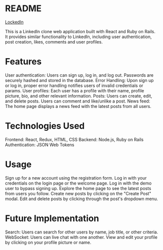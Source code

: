 # README 

[LockedIn](https://lockedin-0ii7.onrender.com)

This is a LinkedIn clone web application built with React and Ruby on Rails. It provides similar functionality to LinkedIn, including user authentication, post creation, likes, comments and user profiles.

# Features

User authentication: Users can sign up, log in, and log out. Passwords are securely hashed and stored in the database.
Error Handling: Upon sign up or log in, proper error handling notifies users of invalid credentials or params.
User profiles: Each user has a profile with their name, profile picture, bio, and other relevant information.
Posts: Users can create, edit, and delete posts. Users can comment and like/unlike a post.
News feed: The home page displays a news feed with the latest posts from all users.
# Technologies Used

Frontend: React, Redux, HTML, CSS
Backend: Node.js, Ruby on Rails
Authentication: JSON Web Tokens

# Usage

Sign up for a new account using the registration form.
Log in with your credentials on the login page or the welcome page.
Log in with the demo user to bypass signing up.
Explore the home page to see the latest posts from users you follow.
Create new posts by clicking on the "Create Post" modal.
Edit and delete posts by clicking through the post's dropdown menu.

# Future Implementation
Search: Users can search for other users by name, job title, or other criteria.
WebSocket: Users can live chat with one another.
View and edit your profile by clicking on your profile picture or name.
